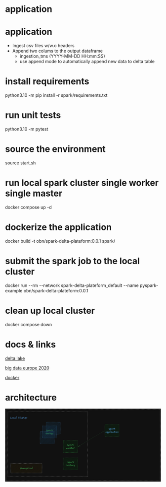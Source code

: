 # application
# application
* Ingest csv files w/w.o headers
* Append two colums to the output dataframe
  * ingestion_tms (YYYY-MM-DD HH:mm:SS)
  * use append mode to automatically append new data to delta table

# install requirements
python3.10 -m pip install -r spark/requirements.txt

# run unit tests
python3.10 -m pytest

# source the environment
source start.sh

# run local spark cluster single worker single master
docker compose up -d

# dockerize the application
docker build -t obn/spark-delta-plateform:0.0.1 spark/

# submit the spark job to the local cluster
docker run --rm --network spark-delta-plateform_default --name pyspark-example obn/spark-delta-plateform:0.0.1

# clean up local cluster
docker compose down

# docs & links
[delta lake](https://docs.delta.io/1.2.1/quick-start.html)

[big data europe 2020](https://github.com/big-data-europe)

[docker](https://docs.docker.com/reference/cli/docker/)


# architecture
![alt text](image.png)